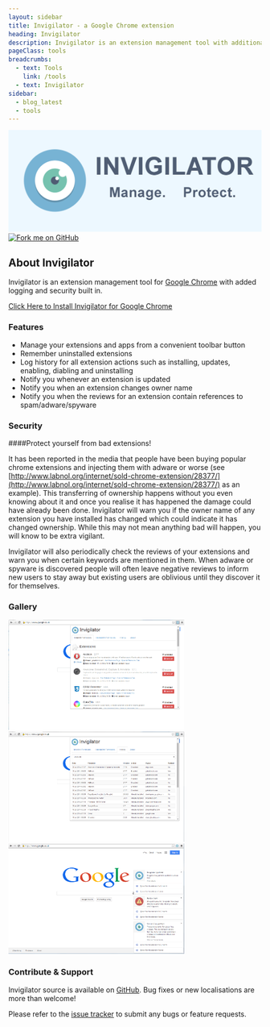 ```yaml
---
layout: sidebar
title: Invigilator - a Google Chrome extension
heading: Invigilator
description: Invigilator is an extension management tool with additional security checks to make sure you and your data are as safe as possible.
pageClass: tools
breadcrumbs:
  - text: Tools
    link: /tools
  - text: Invigilator
sidebar:
  - blog_latest
  - tools
---
```


<div class="banner">
	<img src="/assets/images/tools/invigilator.png">
	<a class="github" href="https://github.com/wrakky/invigilator">
		<img src="https://s3.amazonaws.com/github/ribbons/forkme_right_orange_ff7600.png" alt="Fork me on GitHub">
	</a>
</div>

## About Invigilator

Invigilator is an extension management tool for [Google Chrome](https://www.google.com/chrome) with added logging and security built in.

<a class="btn btn-primary" href="https://chrome.google.com/webstore/detail/invigilator/gmhgjkobbgamddnpceaieojogffcmckh">
  Click Here to Install Invigilator for Google Chrome
  <i class="glyphicon glyphicon-chevron-right"></i>
</a>

### Features

* Manage your extensions and apps from a convenient toolbar button
* Remember uninstalled extensions
* Log history for all extension actions such as installing, updates, enabling, diabling and uninstalling
* Notify you whenever an extension is updated
* Notify you when an extension changes owner name
* Notify you when the reviews for an extension contain references to spam/adware/spyware


### Security

####Protect yourself from bad extensions!

It has been reported in the media that people have been buying popular chrome extensions and injecting them with adware or
worse (see [http://www.labnol.org/internet/sold-chrome-extension/28377/](http://www.labnol.org/internet/sold-chrome-extension/28377/)
as an example). This transferring of ownership happens without you even knowing about it and once you realise it has happened the
damage could have already been done. Invigilator will warn you if the owner name of any extension you have installed has
changed which could indicate it has changed ownership. While this may not mean anything bad will happen, you will know to be extra vigilant.

Invigilator will also periodically check the reviews of your extensions and warn you when certain keywords are mentioned in them.
When adware or spyware is discovered people will often leave negative reviews to inform new users to stay away but existing users
are oblivious until they discover it for themselves.

### Gallery
<div class="row">
	<div class="col-xs-6 col-sm-3">
		<a href="/assets/images/tools/invigilator-1.png" class="thumbnail" rel="gallery" title="Manage your extensions and apps">
			<img alt="Manage your extensions and apps" src="/assets/images/tools/invigilator-1_small.png">
		</a>
	</div>
	<div class="col-xs-6 col-sm-3">
		<a href="/assets/images/tools/invigilator-2.png" class="thumbnail" rel="gallery" title="View extension history">
			<img alt="View extension history" src="/assets/images/tools/invigilator-2_small.png">
		</a>
	</div>
	<div class="col-xs-6 col-sm-3">
		<a href="/assets/images/tools/invigilator-3.png" class="thumbnail" rel="gallery" title="Receive extension notifications">
			<img alt="Receive extension notifications" src="/assets/images/tools/invigilator-3_small.png">
		</a>
	</div>
</div>

### Contribute &amp; Support

Invigilator source is available on [GitHub](https://github.com/wrakky/invigilator). Bug fixes or new
localisations are more than welcome!

Please refer to the [issue tracker](https://github.com/wrakky/invigilator/issues) to submit any bugs or feature requests.</p>
